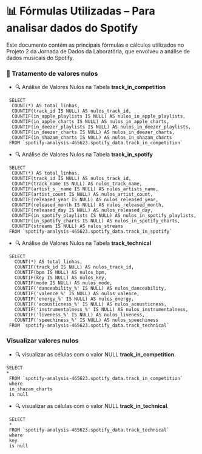 # 📊 Fórmulas Utilizadas – Para analisar dados do Spotify

Este documento contém as principais fórmulas e cálculos utilizados no Projeto 2 da Jornada de Dados da Laboratória, que envolveu a análise de dados musicais do Spotify.


### 📂 Tratamento de valores nulos

- 🔍 Análise de Valores Nulos na Tabela **track_in_competition**

```
 SELECT
  COUNT(*) AS total_linhas,
  COUNTIF(track_id IS NULL) AS nulos_track_id,
  COUNTIF(in_apple_playlists IS NULL) AS nulos_in_apple_playlists,
  COUNTIF(in_apple_charts IS NULL) AS nulos_in_apple_charts,
  COUNTIF(in_deezer_playlists IS NULL) AS nulos_in_deezer_playlists,
  COUNTIF(in_deezer_charts IS NULL) AS nulos_in_deezer_charts,
  COUNTIF(in_shazam_charts IS NULL) AS nulos_in_shazam_charts
 FROM `spotify-analysis-465623.spotify_data.track_in_competition`
```

- 🔍 Análise de Valores Nulos na Tabela **track_in_spotify**

```
 SELECT
  COUNT(*) AS total_linhas,
  COUNTIF(track_id IS NULL) AS nulos_track_id,
  COUNTIF(track_name IS NULL) AS nulos_track_name,
  COUNTIF(artist_s__name IS NULL) AS nulos_artists_name,
  COUNTIF(artist_count IS NULL) AS nulos_artist_count,
  COUNTIF(released_year IS NULL) AS nulos_released_year,
  COUNTIF(released_month IS NULL) AS nulos_released_month,
  COUNTIF(released_day IS NULL) AS nulos_released_day,
  COUNTIF(in_spotify_playlists IS NULL) AS nulos_in_spotify_playlists,
  COUNTIF(in_spotify_charts IS NULL) AS nulos_in_spotify_charts,
  COUNTIF(streams IS NULL) AS nulos_streams
 FROM `spotify-analysis-465623.spotify_data.track_in_spotify`
```

- 🔍 Análise de Valores Nulos na Tabela **track_technical**

```
 SELECT 
   COUNT(*) AS total_linhas,
   COUNTIF(track_id IS NULL) AS nulos_track_id,
   COUNTIF(bpm IS NULL) AS nulos_bpm,
   COUNTIF(key IS NULL) AS nulos_key,
   COUNTIF(mode IS NULL) AS nulos_mode,
   COUNTIF('danceability_%' IS NULL) AS nulos_danceability,
   COUNTIF('valence_%' IS NULL) AS nulos_valence,
   COUNTIF('energy_%' IS NULL) AS nulos_energy,
   COUNTIF('acousticness_%' IS NULL) AS nulos_acousticness,
   COUNTIF('instrumentalness_%' IS NULL) AS nulos_instrumentalness,
   COUNTIF('liveness_%' IS NULL) AS nulos_liveness,
   COUNTIF('speechiness_%' IS NULL) AS nulos_speechiness
 FROM `spotify-analysis-465623.spotify_data.track_technical`
```

### Visualizar valores nulos

- 🔍 visualizar as células com o valor NULL **track_in_competition**.

```
SELECT
*
 FROM `spotify-analysis-465623.spotify_data.track_in_competition`
 where
 in_shazam_charts 
 is null
```

- 🔍 visualizar as células com o valor NULL **track_in_technical**.

```
 SELECT 
 *
 FROM `spotify-analysis-465623.spotify_data.track_technical`
 where
 key
 is null
```